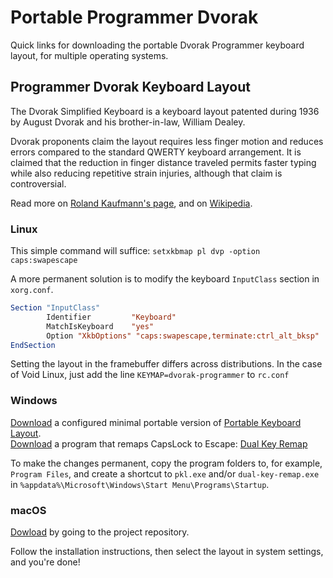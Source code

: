 # Portable Programmer Dvorak

Quick links for downloading the portable
Dvorak Programmer keyboard layout,
for multiple operating systems.

## Programmer Dvorak Keyboard Layout

The Dvorak Simplified Keyboard is a keyboard layout patented during 1936 by August Dvorak and his brother-in-law, William Dealey.

Dvorak proponents claim the layout requires less finger motion and reduces errors compared to the standard QWERTY keyboard arrangement. It is claimed that the reduction in finger distance traveled permits faster typing while also reducing repetitive strain injuries, although that claim is controversial.

Read more on [Roland Kaufmann's page][kaufmann], and on [Wikipedia][wikipedia].

### Linux
This simple command will suffice:
`setxkbmap pl dvp -option caps:swapescape`

A more permanent solution is to modify the keyboard `InputClass` section in `xorg.conf`.

```xorg
Section "InputClass"
        Identifier         "Keyboard"
        MatchIsKeyboard    "yes"
        Option "XkbOptions" "caps:swapescape,terminate:ctrl_alt_bksp"
EndSection
```

Setting the layout in the framebuffer differs across distributions.
In the case of Void Linux, just add the line `KEYMAP=dvorak-programmer` to `rc.conf`

### Windows
[<i class='fa fa-file-download'></i> Download][pkl_down]
a configured minimal portable version of
[Portable Keyboard Layout][pkl_home].
<br>
[<i class='fa fa-file-download'></i> Download][dkr_down]
a program that remaps CapsLock to Escape:
[Dual Key Remap][dkr_home]

To make the changes permanent, copy the program folders to, for example, `Program Files`,
and create a shortcut to `pkl.exe` and/or `dual-key-remap.exe` in
`%appdata%\Microsoft\Windows\Start Menu\Programs\Startup`.

### macOS
[<i class='fab fa-github'></i> Dowload][polski_dvp]
by going to the project repository.

Follow the installation instructions, then select the layout in system settings, and you're done!

[kaufmann]: https://www.kaufmann.no/roland/dvorak/
[wikipedia]: https://en.wikipedia.org/wiki/Dvorak_Simplified_Keyboard
[pkl_home]: http://pkl.sourceforge.net/
[pkl_down]: https://github.com/maxadamski/maxadamski.github.io/raw/master/docs/static/pkl.zip
[dkr_down]: https://github.com/maxadamski/maxadamski.github.io/raw/master/docs/static/dual-key-remap.zip
[dkr_home]: https://github.com/ililim/dual-key-remap
[polski_dvp]: https://github.com/maxadamski/polski-dvp
